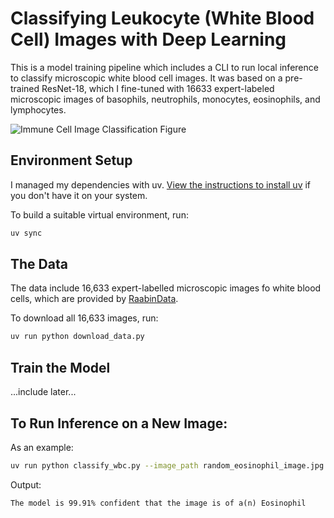 # Classifying Leukocyte (White Blood Cell) Images with Deep Learning

This is a model training pipeline which includes a CLI to run local inference to classify microscopic white blood cell images. It was based on a pre-trained ResNet-18, which I fine-tuned with 16633 expert-labeled microscopic images of basophils, neutrophils, monocytes, eosinophils, and lymphocytes. 

![Immune Cell Image Classification Figure](immune_cell_image_classification_figure.png)


## Environment Setup

I managed my dependencies with uv. [View the instructions to install uv](https://docs.astral.sh/uv/getting-started/installation/) if you don't have it on your system.

To build a suitable virtual environment, run:

```bash
uv sync
```

## The Data

The data include 16,633 expert-labelled microscopic images fo white blood cells, which are provided by [RaabinData](https://raabindata.com/).

To download all 16,633 images, run:

```bash
uv run python download_data.py
```

## Train the Model

...include later...

## To Run Inference on a New Image:

As an example:

```bash
uv run python classify_wbc.py --image_path random_eosinophil_image.jpg
```

Output:

```
The model is 99.91% confident that the image is of a(n) Eosinophil
```



